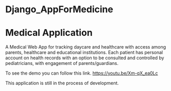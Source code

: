 # Django_AppForMedicine
<h1> Medical Application</h1>
A Medical Web App for tracking daycare and healthcare with access among parents, 
healthcare and educational institutions. Each patient has personal account on health 
records with an option to be consulted and controlled by pediatricians, 
with engagement of parents/guardians.

To see the demo you can follow this link.
https://youtu.be/Xm-qX_ea0Lc

This application is still in the process of development.


